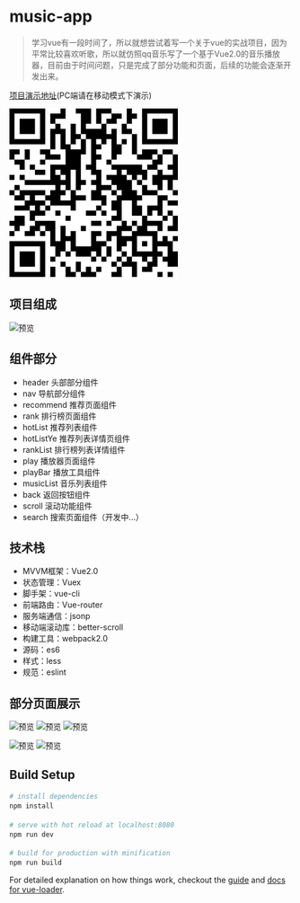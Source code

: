 # music-app

> 学习vue有一段时间了，所以就想尝试着写一个关于vue的实战项目，因为平常比较喜欢听歌，所以就仿照qq音乐写了一个基于Vue2.0的音乐播放器，目前由于时间问题，只是完成了部分功能和页面，后续的功能会逐渐开发出来。

[项目演示地址](https://lzjwrtj.github.io/musicWebApp/dist/index.html)(PC端请在移动模式下演示)

![预览](https://github.com/LZJwrtj/musicwebApp/blob/master/screen/qrcode_image.png)

## 项目组成

![预览](https://github.com/LZJwrtj/musicwebApp/blob/master/static/img/vueMusic.png)

## 组件部分

- header 头部部分组件
- nav 导航部分组件
- recommend 推荐页面组件
- rank 排行榜页面组件
- hotList 推荐列表组件
- hotListYe 推荐列表详情页组件
- rankList 排行榜列表详情组件
- play 播放器页面组件
- playBar 播放工具组件
- musicList 音乐列表组件
- back 返回按钮组件
- scroll 滚动功能组件
- search 搜索页面组件（开发中...）

## 技术栈

- MVVM框架：Vue2.0
- 状态管理：Vuex
- 脚手架：vue-cli
- 前端路由：Vue-router
- 服务端通信：jsonp
- 移动端滚动库：better-scroll
- 构建工具：webpack2.0
- 源码：es6
- 样式：less
- 规范：eslint

## 部分页面展示

![预览](https://github.com/LZJwrtj/musicwebApp/blob/master/static/img/recommend.png)        ![预览](https://github.com/LZJwrtj/musicwebApp/blob/master/static/img/hotlist.png)        ![预览](https://github.com/LZJwrtj/musicwebApp/blob/master/static/img/rank.png)

![预览](https://github.com/LZJwrtj/musicwebApp/blob/master/static/img/play.png)        ![预览](https://github.com/LZJwrtj/musicwebApp/blob/master/static/img/musiclist.png)

## Build Setup

``` bash
# install dependencies
npm install

# serve with hot reload at localhost:8080
npm run dev

# build for production with minification
npm run build

```

For detailed explanation on how things work, checkout the [guide](http://vuejs-templates.github.io/webpack/) and [docs for vue-loader](http://vuejs.github.io/vue-loader).
